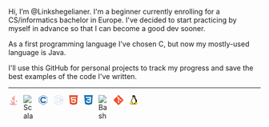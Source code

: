 Hi, I’m @Linkshegelianer. I'm a beginner currently enrolling for a CS/informatics bachelor in Europe. I've decided to start practicing by myself in advance so that I can become a good dev sooner.    

As a first programming language I've chosen C, but now my mostly-used language is Java. 

I'll use this GitHub for personal projects to track my progress and save the best examples of the code I've written.

---

<section>
<img align="left" alt="Java" width="20px" style="padding-right:10px;" src="https://github.com/devicons/devicon/blob/master/icons/java/java-plain.svg"/>
<img align="left" alt="Scala" width="20px" style="padding-right:10px;" src="https://cdn.jsdelivr.net/gh/devicons/devicon/icons/scala/scala-original.svg"/>
<img align="left" alt="C" width="20px" style="padding-right:10px;" src="https://github.com/devicons/devicon/blob/master/icons/c/c-line.svg"/>
<img align="left" alt="C++" width="20px" style="padding-right:10px;" src="https://github.com/devicons/devicon/blob/master/icons/cplusplus/cplusplus-line.svg"/>
<img align="left" alt="HTML5" width="20px" style="padding-right:10px;" src="https://github.com/devicons/devicon/blob/master/icons/html5/html5-plain.svg"/>
<img align="left" alt="CSS" width="20px" style="padding-right:10px;" src="https://github.com/devicons/devicon/blob/master/icons/css3/css3-plain.svg"/>
</div>

<section>
<img align="left" alt="Bash" width="20px" style="padding-right:10px;" src="https://cdn.jsdelivr.net/gh/devicons/devicon/icons/bash/bash-original.svg"/>
<img align="left" alt="Git" width="20px" style="padding-right:10px;" src="https://github.com/devicons/devicon/blob/master/icons/git/git-plain.svg"/>
<img align="left" alt="Linux" width="20px" style="padding-right:10px;" src="https://github.com/devicons/devicon/blob/master/icons/linux/linux-original.svg"/>
</section>





